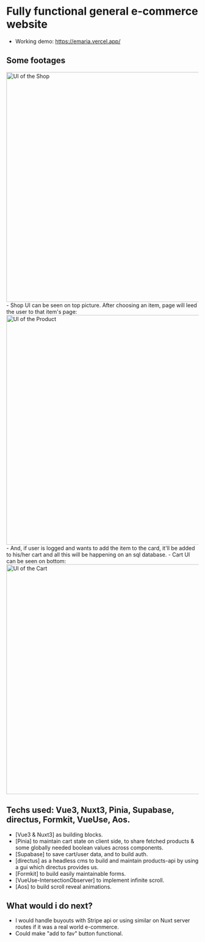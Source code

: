 # Fully functional general e-commerce website
- Working demo: https://emaria.vercel.app/ 

## Some footages

<img src="https://wjfywtvnvjbposklgxzj.supabase.co/storage/v1/object/public/readme/shop.jpg" alt="UI of the Shop" width="600">
- Shop UI can be seen on top picture. After choosing an item, page will leed the user to that item's page:
<img src="https://wjfywtvnvjbposklgxzj.supabase.co/storage/v1/object/public/readme/product.jpg" alt="UI of the Product" width="600">
- And, if user is logged and wants to add the item to the card, it'll be added to his/her cart and all this will be happening on an sql database.
- Cart UI can be seen on bottom:
<img src="https://wjfywtvnvjbposklgxzj.supabase.co/storage/v1/object/public/readme/cart.jpg" alt="UI of the Cart" width="600">

## Techs used: Vue3, Nuxt3, Pinia, Supabase, directus, Formkit, VueUse, Aos.
- [Vue3 & Nuxt3] as building blocks.
- [Pinia] to maintain cart state on client side, to share fetched products & some globally needed boolean values across components.
- [Supabase] to save cart/user data, and to build auth.
- [directus] as a headless cms to build and maintain products-api by using a gui which directus provides us.
- [Formkit] to build easily maintainable forms.
- [VueUse-IntersectionObserver] to implement infinite scroll.
- [Aos] to build scroll reveal animations.

## What would i do next?
- I would handle buyouts with Stripe api or using similar on Nuxt server routes if it was a real world e-commerce.
- Could make "add to fav" button functional.
